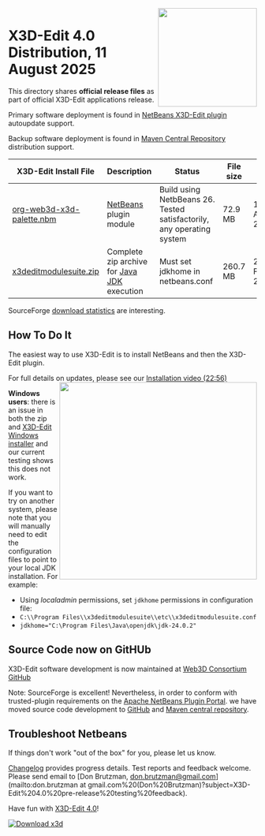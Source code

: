 <img align='right' width='200' src="https://www.web3d.org/x3d/content/examples/images//oss-rising-star-white.svg"/>
<!--
https://sourceforge.net/p/x3d/admin/files/badges/
-->
<!--
* [SourceForge Markdown Syntax Guide](https://sourceforge.net/nf/markdown_syntax)
-->

# X3D-Edit 4.0 Distribution, 11 August 2025

<!-- posted at https://sourceforge.net/projects/x3d/files -->


This directory shares **official release files** as part of official X3D-Edit applications release.

Primary software deployment is found in [NetBeans X3D-Edit plugin](https://plugins.netbeans.apache.org/catalogue/?id=90) autoupdate support.    

Backup software deployment is found in  [Maven Central Repository](https://central.sonatype.com/artifact/org.web3d.x3d.tools/x3dedit) distribution support.

X3D-Edit Install File                                                                                                                        | Description                                       | Status                                                         | File size | Date        
-------------------------------------------------------------------------------------------------------------------------------------------- | ------------------------------------------------- | -------------------------------------------------------------- | --------- | -----------  
[org-web3d-x3d-palette.nbm](https://sourceforge.net/projects/x3d/files/org-web3d-x3d-palette.nbm)           | [NetBeans](https://netbeans.org) plugin module    | Build using NetbBeans&nbsp;26. Tested satisfactorily, any operating system |   72.9 MB | 11 August 2025
[x3deditmodulesuite.zip](https://sourceforge.net/projects/x3d/files/x3deditmodulesuite.zip/download)        | Complete zip archive for [Java JDK](https://openjdk.java.net) execution | Must set jdkhome in netbeans.conf       |  260.7 MB | 25 February 2025

<!---
[x3deditmodulesuite-windows.exe](https://sourceforge.net/projects/x3d/files/x3deditmodulesuite-windows.exe) | Windows installer                                 | See installation workaround below                              |  206.2 MB | 7 July 2024, pending
[x3deditmodulesuite-macosx.tgz](https://sourceforge.net/projects/x3d/files/x3deditmodulesuite-macosx.tgz)   | Mac installer                                     | Tested unsatisfactorily, TODO&nbsp;future troubleshooting      |  205.7 MB | 7 July 2024, pending
[x3deditmodulesuite-linux.sh](https://sourceforge.net/projects/x3d/files/x3deditmodulesuite-linux.sh)       | Linux installer                                   | Tested unsatisfactorily, TODO&nbsp;future troubleshooting      |  205.8 MB | 7 July 2024, pending
-->
SourceForge [download statistics](https://sourceforge.net/projects/x3d/files/stats/timeline) are interesting.

## How To Do It

The easiest way to use X3D-Edit is to install NetBeans and then the X3D-Edit plugin.

For full details on updates, please see our
[Installation video (22:56)](https://www.youtube.com/watch?v=ThToh2YLZeY)
[<img align='right' width='400' src="https://www.web3d.org/x3d/tools/X3D-Edit/images/X3D-EditHowToInstallVideoWelcome800x398.png"/>](https://www.youtube.com/watch?v=ThToh2YLZeY)

**Windows users**: there is an issue in both the zip and [X3D-Edit Windows installer](https://github.com/Web3DConsortium/X3D-Edit/issues/3) and our current testing shows this does not work.

If you want to try on another system, please note that you will manually need to edit the configuration files to point to your local JDK installation.  For example:

- Using _localadmin_ permissions, set `jdkhome` permissions in configuration file:
- `C:\\Program Files\\x3deditmodulesuite\\etc\\x3deditmodulesuite.conf`
- `jdkhome="C:\Program Files\Java\openjdk\jdk-24.0.2"`

## Source Code now on GitHUb

X3D-Edit software development is now maintained at [Web3D Consortium GitHub](https://github.com/Web3DConsortium/X3D-Edit) 

Note: SourceForge is excellent!  Nevertheless, in order to conform with trusted-plugin requirements on the 
[Apache NetBeans Plugin Portal](https://plugins.netbeans.apache.org/catalogue/?id=90).
we have moved source code development to [GitHub](https://github.com/Web3dConsortium/X3D-Edit) and 
[Maven central repository](https://central.sonatype.com/artifact/org.web3d.x3d.tools/x3dedit).

## Troubleshoot Netbeans

If things don't work "out of the box" for you, please let us know.

[Changelog](https://sourceforge.net/p/x3d/code/HEAD/log/?path=/www.web3d.org/x3d/tools/X3dEdit4.0/X3dEditModuleSuite/README.prerelease.md) provides progress details.
Test reports and feedback welcome.  Please send email to
[Don Brutzman, don.brutzman@gmail.com](mailto:don.brutzman at gmail.com%20(Don%20Brutzman)?subject=X3D-Edit%204.0%20pre-release%20testing%20feedback).

Have fun with [X3D-Edit 4.0](https://www.web3d.org/x3d/tools/X3D-Edit)!

[![Download x3d](https://img.shields.io/sourceforge/dm/x3d.svg)](https://sourceforge.net/projects/x3d/files/stats/timeline)
<!--
[![Download x3d](https://img.shields.io/sourceforge/dm/x3d.svg)](https://sourceforge.net/projects/x3d/files/latest/download)
-->